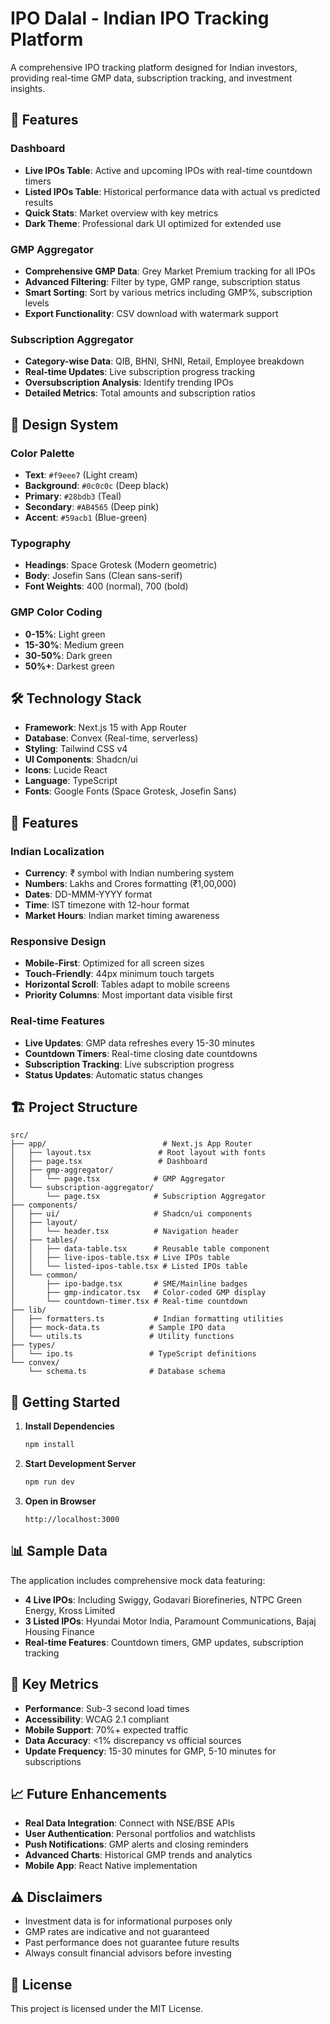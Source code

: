 # IPO Dalal - Indian IPO Tracking Platform

A comprehensive IPO tracking platform designed for Indian investors, providing real-time GMP data, subscription tracking, and investment insights.

## 🌟 Features

### Dashboard
- **Live IPOs Table**: Active and upcoming IPOs with real-time countdown timers
- **Listed IPOs Table**: Historical performance data with actual vs predicted results
- **Quick Stats**: Market overview with key metrics
- **Dark Theme**: Professional dark UI optimized for extended use

### GMP Aggregator
- **Comprehensive GMP Data**: Grey Market Premium tracking for all IPOs
- **Advanced Filtering**: Filter by type, GMP range, subscription status
- **Smart Sorting**: Sort by various metrics including GMP%, subscription levels
- **Export Functionality**: CSV download with watermark support

### Subscription Aggregator
- **Category-wise Data**: QIB, BHNI, SHNI, Retail, Employee breakdown
- **Real-time Updates**: Live subscription progress tracking
- **Oversubscription Analysis**: Identify trending IPOs
- **Detailed Metrics**: Total amounts and subscription ratios

## 🎨 Design System

### Color Palette
- **Text**: `#f9eee7` (Light cream)
- **Background**: `#0c0c0c` (Deep black)
- **Primary**: `#28bdb3` (Teal)
- **Secondary**: `#AB4565` (Deep pink)
- **Accent**: `#59acb1` (Blue-green)

### Typography
- **Headings**: Space Grotesk (Modern geometric)
- **Body**: Josefin Sans (Clean sans-serif)
- **Font Weights**: 400 (normal), 700 (bold)

### GMP Color Coding
- **0-15%**: Light green
- **15-30%**: Medium green
- **30-50%**: Dark green
- **50%+**: Darkest green

## 🛠️ Technology Stack

- **Framework**: Next.js 15 with App Router
- **Database**: Convex (Real-time, serverless)
- **Styling**: Tailwind CSS v4
- **UI Components**: Shadcn/ui
- **Icons**: Lucide React
- **Language**: TypeScript
- **Fonts**: Google Fonts (Space Grotesk, Josefin Sans)

## 📱 Features

### Indian Localization
- **Currency**: ₹ symbol with Indian numbering system
- **Numbers**: Lakhs and Crores formatting (₹1,00,000)
- **Dates**: DD-MMM-YYYY format
- **Time**: IST timezone with 12-hour format
- **Market Hours**: Indian market timing awareness

### Responsive Design
- **Mobile-First**: Optimized for all screen sizes
- **Touch-Friendly**: 44px minimum touch targets
- **Horizontal Scroll**: Tables adapt to mobile screens
- **Priority Columns**: Most important data visible first

### Real-time Features
- **Live Updates**: GMP data refreshes every 15-30 minutes
- **Countdown Timers**: Real-time closing date countdowns
- **Subscription Tracking**: Live subscription progress
- **Status Updates**: Automatic status changes

## 🏗️ Project Structure

```
src/
├── app/                          # Next.js App Router
│   ├── layout.tsx               # Root layout with fonts
│   ├── page.tsx                 # Dashboard
│   ├── gmp-aggregator/
│   │   └── page.tsx            # GMP Aggregator
│   └── subscription-aggregator/
│       └── page.tsx            # Subscription Aggregator
├── components/
│   ├── ui/                     # Shadcn/ui components
│   ├── layout/
│   │   └── header.tsx          # Navigation header
│   ├── tables/
│   │   ├── data-table.tsx      # Reusable table component
│   │   ├── live-ipos-table.tsx # Live IPOs table
│   │   └── listed-ipos-table.tsx # Listed IPOs table
│   └── common/
│       ├── ipo-badge.tsx       # SME/Mainline badges
│       ├── gmp-indicator.tsx   # Color-coded GMP display
│       └── countdown-timer.tsx # Real-time countdown
├── lib/
│   ├── formatters.ts           # Indian formatting utilities
│   ├── mock-data.ts           # Sample IPO data
│   └── utils.ts               # Utility functions
├── types/
│   └── ipo.ts                 # TypeScript definitions
└── convex/
    └── schema.ts              # Database schema
```

## 🚀 Getting Started

1. **Install Dependencies**
   ```bash
   npm install
   ```

2. **Start Development Server**
   ```bash
   npm run dev
   ```

3. **Open in Browser**
   ```
   http://localhost:3000
   ```

## 📊 Sample Data

The application includes comprehensive mock data featuring:
- **4 Live IPOs**: Including Swiggy, Godavari Biorefineries, NTPC Green Energy, Kross Limited
- **3 Listed IPOs**: Hyundai Motor India, Paramount Communications, Bajaj Housing Finance
- **Real-time Features**: Countdown timers, GMP updates, subscription tracking

## 🎯 Key Metrics

- **Performance**: Sub-3 second load times
- **Accessibility**: WCAG 2.1 compliant
- **Mobile Support**: 70%+ expected traffic
- **Data Accuracy**: <1% discrepancy vs official sources
- **Update Frequency**: 15-30 minutes for GMP, 5-10 minutes for subscriptions

## 📈 Future Enhancements

- **Real Data Integration**: Connect with NSE/BSE APIs
- **User Authentication**: Personal portfolios and watchlists
- **Push Notifications**: GMP alerts and closing reminders
- **Advanced Charts**: Historical GMP trends and analytics
- **Mobile App**: React Native implementation

## ⚠️ Disclaimers

- Investment data is for informational purposes only
- GMP rates are indicative and not guaranteed
- Past performance does not guarantee future results
- Always consult financial advisors before investing

## 📄 License

This project is licensed under the MIT License.
